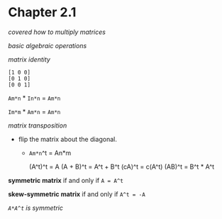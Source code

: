 # Chapter 2.1

*covered how to multiply matrices*

*basic algebraic operations*

*matrix identity*

    [1 0 0]
    [0 1 0]
    [0 0 1]

`Am*n` * `In*n` = `Am*n`

`Im*m` * `Am*n` = `Am*n`

*matrix transposition*
- flip the matrix about the diagonal.
  - `Am*n`^t = An*m

    (A^t)^t = A
    (A + B)^t = A^t + B^t
    (cA)^t = c(A^t)
    (AB)^t = B^t * A^t

**symmetric matrix** if and only if `A = A^t`

**skew-symmetric matrix** if and only if `A^t = -A`

*`A*A^t` is symmetric*
